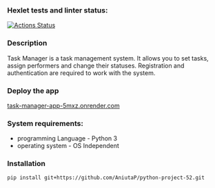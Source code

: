 ### Hexlet tests and linter status:
[![Actions Status](https://github.com/AniutaP/python-project-52/actions/workflows/hexlet-check.yml/badge.svg)](https://github.com/AniutaP/python-project-52/actions)


### Description
Task Manager is a task management system. It allows you to set tasks, assign performers and change their statuses. 
Registration and authentication are required to work with the system.


### Deploy the app
[task-manager-app-5mxz.onrender.com](https://task-manager-app-5mxz.onrender.com)


### System requirements:
* programming Language - Python 3
* operating system - OS Independent


### Installation 
`pip install git+https://github.com/AniutaP/python-project-52.git`